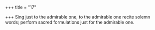 +++
title = "17"

+++
Sing just to the admirable one, to the admirable one recite
solemn words;
perform sacred formulations just for the admirable one.